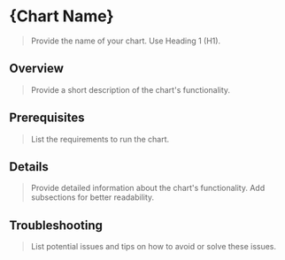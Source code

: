 # {Chart Name}

> Provide the name of your chart. Use Heading 1 (H1).

## Overview

> Provide a short description of the chart's functionality.

## Prerequisites

> List the requirements to run the chart.

## Details

> Provide detailed information about the chart's functionality. Add subsections for better readability.

## Troubleshooting

> List potential issues and tips on how to avoid or solve these issues.
